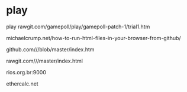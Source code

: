 # play

play rawgit.com/gamepoll/play/gamepoll-patch-1/trial1.htm 


michaelcrump.net/how-to-run-html-files-in-your-browser-from-github/



github.com/<your user name>/<your repo>/blob/master/index.htm

rawgit.com/<your user name>/<your repo>/master/index.html

rios.org.br:9000
  
ethercalc.net
  
